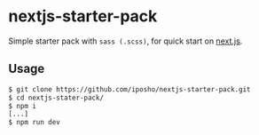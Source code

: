 # nextjs-starter-pack 

Simple starter pack with `sass (.scss)`, for quick start on [next.js](https://github.com/zeit/next.js).

## Usage
```bash
$ git clone https://github.com/iposho/nextjs-starter-pack.git
$ cd nextjs-stater-pack/
$ npm i
[...]
$ npm run dev
